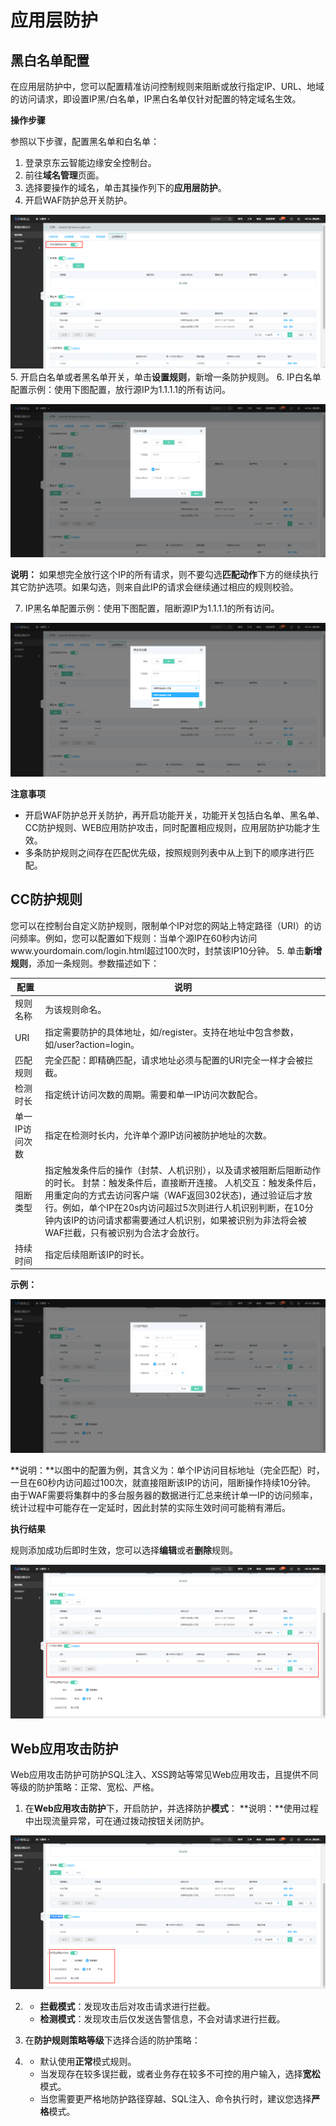 # 应用层防护

## **黑白名单配置**

在应用层防护中，您可以配置精准访问控制规则来阻断或放行指定IP、URL、地域的访问请求，即设置IP黑/白名单，IP黑白名单仅针对配置的特定域名生效。

**操作步骤**

参照以下步骤，配置黑名单和白名单：

1. 登录京东云智能边缘安全控制台。
2. 前往**域名管理**页面。
3. 选择要操作的域名，单击其操作列下的**应用层防护**。
4. 开启WAF防护总开关防护。

![WAF总开关](/image/Intelligent-Edge-Security/WAF总开关.png)
5. 开启白名单或者黑名单开关，单击**设置规则**，新增一条防护规则。
6. IP白名单配置示例：使用下图配置，放行源IP为1.1.1.1的所有访问。

![IP白名单](/image/Intelligent-Edge-Security/IP白名单.png)

**说明：** 如果想完全放行这个IP的所有请求，则不要勾选**匹配动作**下方的继续执行其它防护选项。如果勾选，则来自此IP的请求会继续通过相应的规则校验。

7. IP黑名单配置示例：使用下图配置，阻断源IP为1.1.1.1的所有访问。

![IP黑名单](/image/Intelligent-Edge-Security/IP黑名单.png)

**注意事项**

- 开启WAF防护总开关防护，再开启功能开关，功能开关包括白名单、黑名单、CC防护规则、WEB应用防护攻击，同时配置相应规则，应用层防护功能才生效。
- 多条防护规则之间存在匹配优先级，按照规则列表中从上到下的顺序进行匹配。

## **CC防护规则**

您可以在控制台自定义防护规则，限制单个IP对您的网站上特定路径（URI）的访问频率。例如，您可以配置如下规则：当单个源IP在60秒内访问www.yourdomain.com/login.html超过100次时，封禁该IP10分钟。
5. 单击**新增规则**，添加一条规则。参数描述如下：

| 配置           | 说明                                                         |
| -------------- | ------------------------------------------------------------ |
| 规则名称       | 为该规则命名。                                               |
| URI            | 指定需要防护的具体地址，如/register。支持在地址中包含参数，如/user?action=login。 |
| 匹配规则       | 完全匹配：即精确匹配，请求地址必须与配置的URI完全一样才会被拦截。 |
| 检测时长       | 指定统计访问次数的周期。需要和单一IP访问次数配合。           |
| 单一IP访问次数 | 指定在检测时长内，允许单个源IP访问被防护地址的次数。         |
| 阻断类型       | 指定触发条件后的操作（封禁、人机识别），以及请求被阻断后阻断动作的时长。                                                                   封禁：触发条件后，直接断开连接。                                                                                                              人机交互：触发条件后，用重定向的方式去访问客户端（WAF返回302状态)，通过验证后才放行。例如，单个IP在20s内访问超过5次则进行人机识别判断，在10分钟内该IP的访问请求都需要通过人机识别，如果被识别为非法将会被WAF拦截，只有被识别为合法才会放行。 |
| 持续时间       | 指定后续阻断该IP的时长。                                     |

**示例：**

![自定义CC防护规则](/image/Intelligent-Edge-Security/自定义CC防护规则.png)

**说明：**以图中的配置为例，其含义为：单个IP访问目标地址（完全匹配）时，一旦在60秒内访问超过100次，就直接阻断该IP的访问，阻断操作持续10分钟。 由于WAF需要将集群中的多台服务器的数据进行汇总来统计单一IP的访问频率，统计过程中可能存在一定延时，因此封禁的实际生效时间可能稍有滞后。

**执行结果**

规则添加成功后即时生效，您可以选择**编辑**或者**删除**规则。

![编辑或删除自定义CC规则](/image/Intelligent-Edge-Security/编辑或删除自定义CC规则.png)

## **Web应用攻击防护**

Web应用攻击防护可防护SQL注入、XSS跨站等常见Web应用攻击，且提供不同等级的防护策略：正常、宽松、严格。

1. 在**Web应用攻击防护**下，开启防护，并选择防护**模式**： **说明：**使用过程中出现流量异常，可在通过拨动按钮关闭防护。

![web应用防护攻击](/image/Intelligent-Edge-Security/web应用防护攻击.png)

2. - **拦截模式**：发现攻击后对攻击请求进行拦截。
   - **检测模式**：发现攻击后仅发送告警信息，不会对请求进行拦截。

3. 在**防护规则策略等级**下选择合适的防护策略：

4. - 默认使用**正常**模式规则。
   - 当发现存在较多误拦截，或者业务存在较多不可控的用户输入，选择**宽松**模式。
   - 当您需要更严格地防护路径穿越、SQL注入、命令执行时，建议您选择**严格**模式。